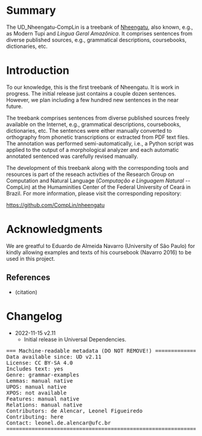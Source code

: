 # Summary

The UD_Nheengatu-CompLin is a treebank of [Nheengatu]([url](https://glottolog.org/resource/languoid/id/nhen1239)), also known, e.g., as Modern Tupi and *Língua Geral Amazônica*. It comprises sentences from diverse published sources, e.g., grammatical descriptions, coursebooks, dictionaries, etc. 


# Introduction

To our knowledge, this is the first treebank of Nheengatu. It is work in progress. The initial release just contains a couple dozen sentences. However, we plan including a few hundred new sentences in the near future. 

The treebank comprises sentences from diverse published sources freely available on the Internet, e.g., grammatical descriptions, coursebooks, dictionaries, etc. The sentences were either manually converted to orthography from phonetic transcriptions or extracted from PDF text files. The annotation was performed semi-automatically, i.e., a Python script was applied to the output of a morphological analyzer and each automatic annotated sentenced was carefully revised manually.

The development of this treebank along with the corresponding tools and resources is part of the reseach activities of the Research Group on Computation and Natural Language (*Computação e Linguagem Natural* -- CompLin) at the Humaminities Center of the Federal University of Ceará in Brazil. For more information, please visit the corresponding repository:

https://github.com/CompLin/nheengatu


# Acknowledgments

We are greatful to Eduardo de Almeida Navarro (University of São Paulo) for kindly allowing examples and texts of his coursebook (Navarro 2016) to be used in this project. 

## References

* (citation)


# Changelog

* 2022-11-15 v2.11
  * Initial release in Universal Dependencies.


<pre>
=== Machine-readable metadata (DO NOT REMOVE!) ================================
Data available since: UD v2.11
License: CC BY-SA 4.0
Includes text: yes
Genre: grammar-examples
Lemmas: manual native
UPOS: manual native
XPOS: not available
Features: manual native
Relations: manual native
Contributors: de Alencar, Leonel Figueiredo
Contributing: here
Contact: leonel.de.alencar@ufc.br
===============================================================================
</pre>
